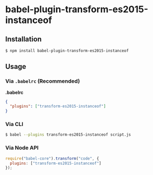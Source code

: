 # babel-plugin-transform-es2015-instanceof

## Installation

```sh
$ npm install babel-plugin-transform-es2015-instanceof
```

## Usage

### Via `.babelrc` (Recommended)

**.babelrc**

```json
{
  "plugins": ["transform-es2015-instanceof"]
}
```

### Via CLI

```sh
$ babel --plugins transform-es2015-instanceof script.js
```

### Via Node API

```javascript
require("babel-core").transform("code", {
  plugins: ["transform-es2015-instanceof"]
});
```
